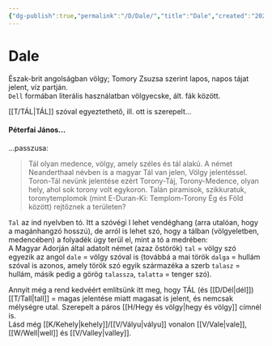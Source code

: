 ```yaml
---
{"dg-publish":true,"permalink":"/D/Dale/","title":"Dale","created":"2023-10-17T09:35","updated":"2024-04-05T19:10"}
---
```



# Dale

Észak-brit angolságban völgy; Tomory Zsuzsa szerint lapos, napos tájat jelent, víz partján.  
`Dell` formában literális használatban völgyecske, ált. fák között.  

[[T/TÁL\|TÁL]] szóval egyeztethető, ill. ott is szerepelt...

#### Péterfai János...  

...passzusa:  
> Tál olyan medence, völgy, amely széles és tál alakú. A német Neanderthaal névben is a magyar Tál van jelen, Völgy jelentéssel. Toron-Tál nevünk jelentése ezért Torony-Táj, Torony-Medence, olyan hely, ahol sok torony volt egykoron. Talán piramisok, szikkuratuk, toronytemplomok (mint E-Duran-Ki: Templom-Torony Ég és Föld között) rejtőznek a területen?  

`Tal` az ind nyelvben tó. Itt a szóvégi l lehet vendéghang (arra utalóan, hogy a magánhangzó hosszú), de arról is lehet szó, hogy a tálban (völgyeletben, medencében) a folyadék úgy terül el, mint a tó a medrében:  
A Magyar Adorján által adatolt német (azaz őstörök) `tal` = völgy szó egyezik az angol `dale` = völgy szóval is (továbbá a mai török `dalga` = hullám szóval is azonos, amely török szó egyik származéka a szerb `talasz` = hullám, másik pedig a görög `talassza`, `talatta` = tenger szó).  

Annyit még a rend kedvéért említsünk itt meg, hogy TÁL (és [[D/Dél\|dél]]) [[T/Tall\|tall]] = magas jelentése miatt magasat is jelent, és nemcsak mélységre utal. Szerepelt a páros [[H/Hegy és völgy\|hegy és völgy]] címnél is.  
Lásd még [[K/Kehely\|kehely]]/[[V/Vályu\|vályu]] vonalon [[V/Vale\|vale]], [[W/Well\|well]] és [[V/Valley\|valley]].  